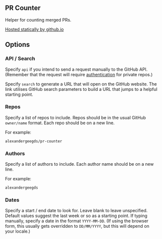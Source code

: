 PR Counter
---

Helper for counting merged PRs.

[Hosted statically by github.io](https://alexandergeegds.github.io/pr-counter/)

## Options

### API / Search

Specify `api` if you intend to send a request manually to the GitHub API.
(Remember that the request will require [authentication](https://developer.github.com/v3/#authentication) for private repos.)

Specify `search` to generate a URL that will open on the GitHub website.
The link utilises GitHub search parameters to build a URL that jumps to a helpful starting point.

### Repos

Specify a list of repos to include.
Repos should be in the usual GitHub `owner/name` format.
Each repo should be on a new line.

For example:

```
alexandergeegds/pr-counter
```

### Authors

Specify a list of authors to include.
Each author name should be on a new line.

For example:

```
alexandergeegds
```

### Dates

Specify a start / end date to look for.
Leave blank to leave unspecified.
Default values suggest the last week or so as a starting point.
If typing manually, specify a date in the format `YYYY-MM-DD`.
(If using the browser form, this usually gets overridden to `DD/MM/YYYY`, but this will depend on your locale.)
